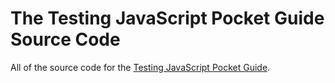 # The Testing JavaScript Pocket Guide Source Code
All of the source code for the [Testing JavaScript Pocket Guide](https://vanillajsguides.com).